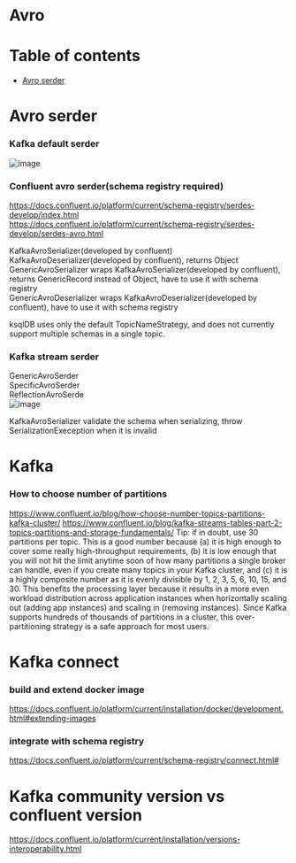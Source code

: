 **Avro**
=============

# Table of contents

* [Avro serder](#avro-serder)

<a name="avro-serder"></a>
# Avro serder

### Kafka default serder

![image](https://user-images.githubusercontent.com/37034642/116643045-c895f900-a9a2-11eb-882e-cdfc4f1d7c71.png)

### Confluent avro serder(schema registry required)
https://docs.confluent.io/platform/current/schema-registry/serdes-develop/index.html  
https://docs.confluent.io/platform/current/schema-registry/serdes-develop/serdes-avro.html

KafkaAvroSerializer(developed by confluent)
KafkaAvroDeserializer(developed by confluent), returns Object
GenericAvroSerializer wraps KafkaAvroSerializer(developed by confluent), returns GenericRecord instead of Object, have to use it with schema registry  
GenericAvroDeserializer wraps KafkaAvroDeserializer(developed by confluent), have to use it with schema registry  

ksqlDB uses only the default TopicNameStrategy, and does not currently support multiple schemas in a single topic.  

### Kafka stream serder
GenericAvroSerder  
SpecificAvroSerder  
ReflectionAvroSerde  
![image](https://user-images.githubusercontent.com/37034642/116643045-c895f900-a9a2-11eb-882e-cdfc4f1d7c71.png)

KafkaAvroSerializer validate the schema when serializing, throw SerializationExeception when it is invalid

# Kafka

### How to choose number of partitions
https://www.confluent.io/blog/how-choose-number-topics-partitions-kafka-cluster/
https://www.confluent.io/blog/kafka-streams-tables-part-2-topics-partitions-and-storage-fundamentals/
Tip: if in doubt, use 30 partitions per topic. This is a good number because (a) it is high enough to cover some really high-throughput requirements, (b) it is low enough that you will not hit the limit anytime soon of how many partitions a single broker can handle, even if you create many topics in your Kafka cluster, and (c) it is a highly composite number as it is evenly divisible by 1, 2, 3, 5, 6, 10, 15, and 30. This benefits the processing layer because it results in a more even workload distribution across application instances when horizontally scaling out (adding app instances) and scaling in (removing instances). Since Kafka supports hundreds of thousands of partitions in a cluster, this over-partitioning strategy is a safe approach for most users.

# Kafka connect

### build and extend docker image
https://docs.confluent.io/platform/current/installation/docker/development.html#extending-images

### integrate with schema registry
https://docs.confluent.io/platform/current/schema-registry/connect.html#

# Kafka community version vs confluent version
https://docs.confluent.io/platform/current/installation/versions-interoperability.html


